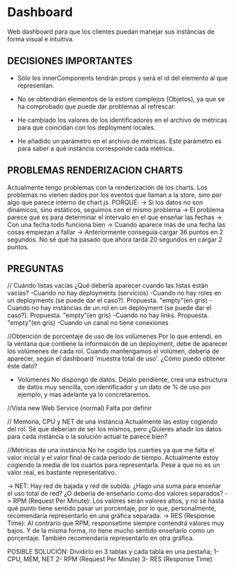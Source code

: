 # Dashboard
Web dashboard para que los clientes puedan manejar sus instáncias de forma visual e intuitiva.

DECISIONES IMPORTANTES
---------------------------------------------------------
- Sólo los innerComponents tendrán props y será el id del elemento al que representan.
- No se obtendrán elementos de la estore complejos (Objetos), ya que se ha comprobado que puede dar problemas al refrescar.

- He cambiado los valores de los identificadores en el archivo de métricas para que coincidan con los deployment locales.
- He añadido un parámetro en el archivo de métricas. Este parámetro es para saber a qué instáncia corresponde cada métrica.


PROBLEMAS RENDERIZACION CHARTS
---------------------------------------------------------
Actualmente tengo problemas con la renderización de los charts. Los problemas no vienen dados por los eventos que llaman
a la store, sino por algo que parece interno de chart.js.
PORQUÉ:
    -> Si los datos no son dinámicos, sino estáticos, seguimos con el mismo problema
    -> El problema parece que es para determinar el intervalo en el que enseñar las fechas
    -> Con una fecha todo funciona bien
    -> Cuando aparece más de una fecha las cosas empiezan a fallar
    -> Anteriormente conseguía cargar 36 puntos en 2 segundos. No sé qué ha pasado que ahora tarda 20 segundos en cargar 2 puntos.


PREGUNTAS
---------------------------------------------------------
// Cuándo listas vacías
¿Qué debería aparecer cuando las listas están vacías? 
-Cuando no hay deployments (servicios)
-Cuando no hay roles en un deployments (se puede dar el caso?). Propuesta. "empty"(en gris)
-Cuando no hay instáncias de un rol en un deployment (se puede dar el caso?). Propuesta. "empty"(en gris)
-Cuando no hay links. Propuesta. "empty"(en gris)
-Cuando un canal no tiene conexiones

//Obtención de porcentaje de uso de los volúmenes
Por lo que entendí, en la ventana que contiene la informaicón de un deployment, debe de aparecer los volúmenes de cada rol.
Cuando mantengamos el volúmen, debería de aparecer, según el dashboard 'muestra total de uso'.
¿Cómo puedo obtener éste dato?
* Volúmenes
No dispongo de datos. Déjalo pendiente, crea una estructura de datos muy sencilla,
con identificador y un dato de % de uso por ejemplo, y mas adelante ya lo concretaremos.

//Vista new Web Service (normal)
Falta por definir

// Memoria, CPU y NET de una instáncia
Actualmente las estoy cogiendo del rol. Sé que deberían de ser los mismos, pero ¿Quieres añadir los datos para cada instáncia o la solución actual te parece bien?

//Métricas de una instáncia
No he cogido los cuarties ya que me falta el valor inicial y el valor final de cada periodo de tiempo.
Actualmente estoy cogiendo la media de los cuartos para representarla.
Pese a que no es un valor real, es bastante representativo.

-> NET: Hay red de bajada y red de subida. ¿Hago una suma para enseñar el uso total de red? ¿O debería de enseñarlo como dos
valores separados?
-> RPM (Request Per Minute): Los valores serán valores altos, y no sé hasta qué punto tiene sentido pasar un
porcentaje, por lo que, personalmente, recomendaría representarlo en una gráfica separada.
-> RES (Response Time): Al contrario que RPM, responsetime siempre contendrá valores muy bajos. Y de la misma forma,
no tiene mucho sentido enseñarlo como un porcentaje. También recomendaría representarlo en otra gráfica.

POSIBLE SOLUCIÓN:
    Dividirlo en 3 tablas y cada tabla en una pestaña;
        1- CPU, MEM, NET
        2- RPM (Request Per Minute)
        3- RES (Response Time)
